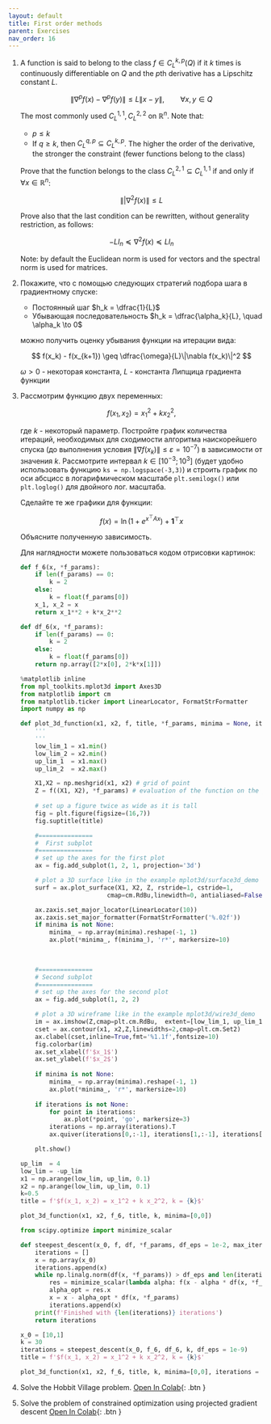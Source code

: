 ```yaml
---
layout: default
title: First order methods
parent: Exercises
nav_order: 16
---
```


1. A function is said to belong to the class $f \in C^{k,p}_L (Q)$ if it $k$ times is continuously differentiable on $Q$ and the $p$th derivative has a Lipschitz constant $L$. 

    $$
    \|\nabla^p f(x) - \nabla^p f(y)\| \leq L \|x-y\|, \qquad \forall x,y \in Q
    $$

    The most commonly used $C_L^{1,1}, C_L^{2,2}$ on $\mathbb{R}^n$. 
    Note that:
    * $p \leq k$
    * If $q \geq k$, then $C_L^{q,p} \subseteq C_L^{k,p}$. The higher the order of the derivative, the stronger the constraint (fewer functions belong to the class)

    Prove that the function belongs to the class $C_L^{2,1} \subseteq C_L^{1,1}$ if and only if $\forall x \in \mathbb{R}^n$:

    $$
    \||\nabla^2 f(x)\| \leq L
    $$

    Prove also that the last condition can be rewritten, without generality restriction, as follows:

    $$
    -L I_n \preceq \nabla^2 f(x) \preceq L I_n
    $$

    Note: by default the Euclidean norm is used for vectors and the spectral norm is used for matrices.

1. Покажите, что с помощью следующих стратегий подбора шага в градиентному спуске:
    * Постоянный шаг $h_k = \dfrac{1}{L}$
    * Убывающая последовательность $h_k = \dfrac{\alpha_k}{L}, \quad \alpha_k \to 0$

    можно получить оценку убывания функции на итерации вида:

    $$
    f(x_k) - f(x_{k+1}) \geq \dfrac{\omega}{L}\|\nabla f(x_k)\|^2
    $$

    $\omega > 0$ - некоторая константа, $L$ - константа Липщица градиента функции 

1. Рассмотрим функцию двух переменных:

    $$
    f(x_1, x_2) = x_1^2 + k x_2^2,
    $$

    где $k$ - некоторый параметр. Постройте график количества итераций, необходимых для сходимости алгоритма наискорейшего спуска (до выполнения условия $\|\nabla f(x_k)\| \leq \varepsilon = 10^{-7}$) в зависимости от значения $k$. Рассмотрите интервал $k \in [10^{-3}; 10^3]$ (будет удобно использовать функцию `ks = np.logspace(-3,3)`) и строить график по оси абсцисс в логарифмическом масштабе `plt.semilogx()` или `plt.loglog()` для двойного лог. масштаба.

    Сделайте те же графики для функции:

    $$
    f(x) = \ln(1 + e^{x^\top A x}) + \mathbf{1}^\top x
    $$

    Объясните полученную зависимость.

    Для наглядности можете пользоваться кодом отрисовки картинок:

    ```python
    def f_6(x, *f_params):
        if len(f_params) == 0:
            k = 2
        else:
            k = float(f_params[0])
        x_1, x_2 = x
        return x_1**2 + k*x_2**2

    def df_6(x, *f_params):
        if len(f_params) == 0:
            k = 2
        else:
            k = float(f_params[0])
        return np.array([2*x[0], 2*k*x[1]])

    %matplotlib inline
    from mpl_toolkits.mplot3d import Axes3D
    from matplotlib import cm
    from matplotlib.ticker import LinearLocator, FormatStrFormatter
    import numpy as np

    def plot_3d_function(x1, x2, f, title, *f_params, minima = None, iterations = None):
        '''
        '''
        low_lim_1 = x1.min()
        low_lim_2 = x2.min()
        up_lim_1  = x1.max()
        up_lim_2  = x2.max()

        X1,X2 = np.meshgrid(x1, x2) # grid of point
        Z = f((X1, X2), *f_params) # evaluation of the function on the grid
        
        # set up a figure twice as wide as it is tall
        fig = plt.figure(figsize=(16,7))
        fig.suptitle(title)

        #===============
        #  First subplot
        #===============
        # set up the axes for the first plot
        ax = fig.add_subplot(1, 2, 1, projection='3d')

        # plot a 3D surface like in the example mplot3d/surface3d_demo
        surf = ax.plot_surface(X1, X2, Z, rstride=1, cstride=1, 
                            cmap=cm.RdBu,linewidth=0, antialiased=False)

        ax.zaxis.set_major_locator(LinearLocator(10))
        ax.zaxis.set_major_formatter(FormatStrFormatter('%.02f'))
        if minima is not None:
            minima_ = np.array(minima).reshape(-1, 1)
            ax.plot(*minima_, f(minima_), 'r*', markersize=10)
        
        

        #===============
        # Second subplot
        #===============
        # set up the axes for the second plot
        ax = fig.add_subplot(1, 2, 2)

        # plot a 3D wireframe like in the example mplot3d/wire3d_demo
        im = ax.imshow(Z,cmap=plt.cm.RdBu,  extent=[low_lim_1, up_lim_1, low_lim_2, up_lim_2])
        cset = ax.contour(x1, x2,Z,linewidths=2,cmap=plt.cm.Set2)
        ax.clabel(cset,inline=True,fmt='%1.1f',fontsize=10)
        fig.colorbar(im)
        ax.set_xlabel(f'$x_1$')
        ax.set_ylabel(f'$x_2$')
        
        if minima is not None:
            minima_ = np.array(minima).reshape(-1, 1)
            ax.plot(*minima_, 'r*', markersize=10)
        
        if iterations is not None:
            for point in iterations:
                ax.plot(*point, 'go', markersize=3)
            iterations = np.array(iterations).T
            ax.quiver(iterations[0,:-1], iterations[1,:-1], iterations[0,1:]-iterations[0,:-1], iterations[1,1:]-iterations[1,:-1], scale_units='xy', angles='xy', scale=1, color='blue')

        plt.show()

    up_lim  = 4
    low_lim = -up_lim
    x1 = np.arange(low_lim, up_lim, 0.1)
    x2 = np.arange(low_lim, up_lim, 0.1)
    k=0.5
    title = f'$f(x_1, x_2) = x_1^2 + k x_2^2, k = {k}$'

    plot_3d_function(x1, x2, f_6, title, k, minima=[0,0])

    from scipy.optimize import minimize_scalar

    def steepest_descent(x_0, f, df, *f_params, df_eps = 1e-2, max_iter = 1000):
        iterations = []
        x = np.array(x_0)
        iterations.append(x)
        while np.linalg.norm(df(x, *f_params)) > df_eps and len(iterations) <= max_iter:
            res = minimize_scalar(lambda alpha: f(x - alpha * df(x, *f_params), *f_params))
            alpha_opt = res.x
            x = x - alpha_opt * df(x, *f_params)
            iterations.append(x)
        print(f'Finished with {len(iterations)} iterations')
        return iterations

    x_0 = [10,1]
    k = 30
    iterations = steepest_descent(x_0, f_6, df_6, k, df_eps = 1e-9)
    title = f'$f(x_1, x_2) = x_1^2 + k x_2^2, k = {k}$'

    plot_3d_function(x1, x2, f_6, title, k, minima=[0,0], iterations = iterations)
    ```

1. Solve the Hobbit Village problem. [Open In Colab](https://colab.research.google.com/github/MerkulovDaniil/optim/blob/master/assets/Notebooks/Hobbit_village.ipynb){: .btn }

1. Solve the problem of constrained optimization using projected gradient descent [Open In Colab](https://colab.research.google.com/github/MerkulovDaniil/optim/blob/master/assets/Notebooks/Projected_gradient_descent_affine.ipynb){: .btn }
